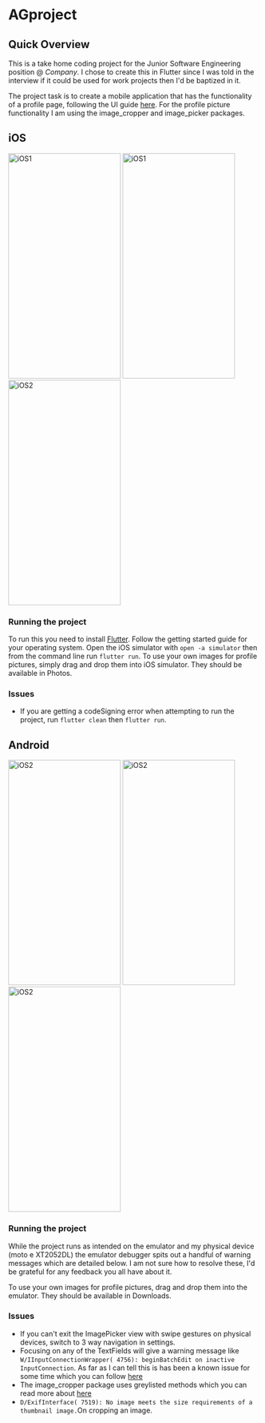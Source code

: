# AGproject

## Quick Overview

This is a take home coding project for the Junior Software Engineering position @ _Company_.
I chose to create this in Flutter since I was told in the interview if it could be used for work projects then I'd be baptized in it.

The project task is to create a mobile application that has the functionality of a profile page, following the UI guide [here](https://xd.adobe.com/view/58778ee1-0bc4-40d9-55fb-cea5b22ab1c8-2e46/). For the profile picture functionality I am using the image_cropper and image_picker packages.

## iOS

<span>
  
  <img src="https://draftbucket.s3.us-east-2.amazonaws.com/errorTextiOS.png" alt="iOS1" width="225" height="450"/>
<img src="https://draftbucket.s3.us-east-2.amazonaws.com/frodoEditPic.png" alt="iOS1" width="225" height="450"/>
<img src="https://draftbucket.s3.us-east-2.amazonaws.com/frodo_withpic.png" alt="iOS2" width="225" height="450"/></span>

### Running the project

To run this you need to install [Flutter](https://flutter.dev/docs/get-started/install). Follow the getting started guide for your operating system.
Open the iOS simulator with `open -a simulator` then from the command line run `flutter run`. To use your own images for profile pictures, simply drag and drop them into iOS simulator. They should be available in Photos.

### Issues

- If you are getting a codeSigning error when attempting to run the project, run `flutter clean` then `flutter run`.

## Android

<span>
<img src="https://draftbucket.s3.us-east-2.amazonaws.com/androidENTER.png" alt="iOS2" width="225" height="450"/>
  <img src="https://draftbucket.s3.us-east-2.amazonaws.com/androidImageCropperAG.png" alt="iOS2" width="225" height="450"/>
  <img src="https://draftbucket.s3.us-east-2.amazonaws.com/androidAG.png" alt="iOS2" width="225" height="450"/>
</span>

### Running the project

While the project runs as intended on the emulator and my physical device (moto e XT2052DL) the emulator debugger spits out a handful of warning messages which are detailed below. I am not sure how to resolve these, I'd be grateful for any feedback you all have about it.

To use your own images for profile pictures, drag and drop them into the emulator. They should be available in Downloads.

### Issues

- If you can't exit the ImagePicker view with swipe gestures on physical devices, switch to 3 way navigation in settings.
- Focusing on any of the TextFields will give a warning message like `W/IInputConnectionWrapper( 4756): beginBatchEdit on inactive InputConnection`. As far as I can tell this is has been a known issue for some time which you can follow [here](https://github.com/flutter/flutter/issues/9471)
- The image_cropper package uses greylisted methods which you can read more about [here](https://developer.android.com/about/versions/10/non-sdk-q)
- `D/ExifInterface( 7519): No image meets the size requirements of a thumbnail image.`On cropping an image.
